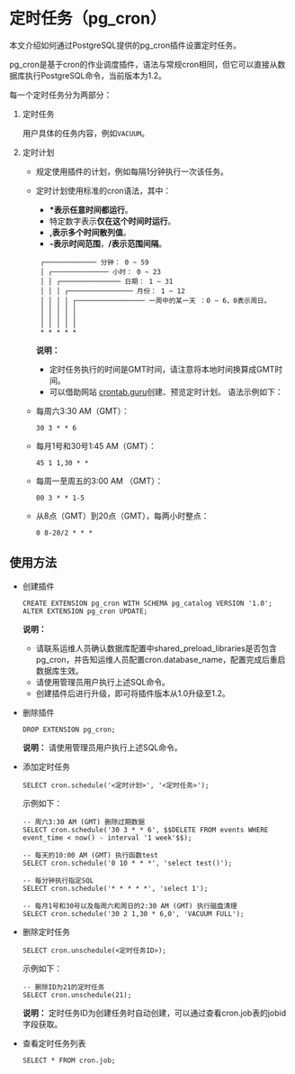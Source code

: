 # 定时任务（pg\_cron）

本文介绍如何通过PostgreSQL提供的pg\_cron插件设置定时任务。

pg\_cron是基于cron的作业调度插件，语法与常规cron相同，但它可以直接从数据库执行PostgreSQL命令，当前版本为1.2。

每一个定时任务分为两部分：

1.  定时任务

    用户具体的任务内容，例如`VACUUM`。

2.  定时计划

    -   规定使用插件的计划，例如每隔1分钟执行一次该任务。
    -   定时计划使用标准的cron语法，其中：

        -   **\***表示**任意时间都运行**。
        -   特定数字表示**仅在这个时间时运行**。
        -   **,**表示**多个时间散列值**。
        -   **-**表示**时间范围**，**/**表示**范围间隔**。
        ```
         ┌───────────── 分钟： 0 ~ 59
         │ ┌────────────── 小时： 0 ~ 23
         │ │ ┌─────────────── 日期： 1 ~ 31
         │ │ │ ┌──────────────── 月份： 1 ~ 12
         │ │ │ │ ┌───────────────── 一周中的某一天 ：0 ~ 6，0表示周日。
         │ │ │ │ │                  
         │ │ │ │ │
         │ │ │ │ │
         * * * * *
        ```

        **说明：**

        -   定时任务执行的时间是GMT时间，请注意将本地时间换算成GMT时间。
        -   可以借助网站 [crontab.guru](http://crontab.guru/)创建、预览定时计划。
    语法示例如下：

    -   每周六3:30 AM（GMT）：

        ```
        30 3 * * 6
        ```

    -   每月1号和30号1:45 AM（GMT）：

        ```
        45 1 1,30 * *
        ```

    -   每周一至周五的3:00 AM （GMT）：

        ```
        00 3 * * 1-5
        ```

    -   从8点（GMT）到20点（GMT），每两小时整点：

        ```
        0 8-20/2 * * *
        ```


## 使用方法

-   创建插件

    ```
    CREATE EXTENSION pg_cron WITH SCHEMA pg_catalog VERSION '1.0';
    ALTER EXTENSION pg_cron UPDATE;
    ```

    **说明：**

    -   请联系运维人员确认数据库配置中shared\_preload\_libraries是否包含pg\_cron，并告知运维人员配置cron.database\_name，配置完成后重启数据库生效。
    -   请使用管理员用户执行上述SQL命令。
    -   创建插件后进行升级，即可将插件版本从1.0升级至1.2。
-   删除插件

    ```
    DROP EXTENSION pg_cron;
    ```

    **说明：** 请使用管理员用户执行上述SQL命令。

-   添加定时任务

    ```
    SELECT cron.schedule('<定时计划>', '<定时任务>');
    ```

    示例如下：

    ```
    -- 周六3:30 AM (GMT) 删除过期数据
    SELECT cron.schedule('30 3 * * 6', $$DELETE FROM events WHERE event_time < now() - interval '1 week'$$);
    
    -- 每天的10:00 AM (GMT) 执行函数test
    SELECT cron.schedule('0 10 * * *', 'select test()');
    
    -- 每分钟执行指定SQL
    SELECT cron.schedule('* * * * *', 'select 1');
    
    -- 每月1号和30号以及每周六和周日的2:30 AM (GMT) 执行磁盘清理
    SELECT cron.schedule('30 2 1,30 * 6,0', 'VACUUM FULL');
    ```

-   删除定时任务

    ```
    SELECT cron.unschedule(<定时任务ID>);
    ```

    示例如下：

    ```
    -- 删除ID为21的定时任务
    SELECT cron.unschedule(21);
    ```

    **说明：** 定时任务ID为创建任务时自动创建，可以通过查看cron.job表的jobid字段获取。

-   查看定时任务列表

    ```
    SELECT * FROM cron.job;
    ```



